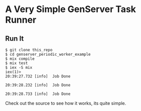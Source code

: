 # A Very Simple GenServer Task Runner

## Run It

```
$ git clone this_repo
$ cd genserver_periodic_worker_example
$ mix compile
$ mix test
$ iex -S mix
iex(1)>
20:39:27.732 [info]  Job Done

20:39:28.232 [info]  Job Done

20:39:28.733 [info]  Job Done
```

Check out the source to see how it works, its quite simple.
